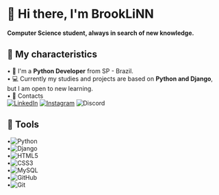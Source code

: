 # 📍 Hi there, I'm BrookLiNN 
**Computer Science student, always in search of new knowledge.**
<br />
## 🔎 My characteristics
• 🐍 I'm a **Python Developer** from SP - Brazil.<br />
• 💻 Currently my studies and projects are based on **Python and Django**, but I am open to new learning.<br />
• 📩 Contacts <br />
[![LinkedIn](https://img.shields.io/badge/linkedin-%230077B5.svg?style=for-the-badge&logo=linkedin&logoColor=white)](https://www.linkedin.com/in/allan-medeiros-495188233/)
[![Instagram](https://img.shields.io/badge/Instagram-%23E4405F.svg?style=for-the-badge&logo=Instagram&logoColor=white)](https://www.instagram.com/allanp2m/)
![Discord](https://img.shields.io/badge/brooklinn-%235865F2.svg?style=for-the-badge&logo=discord&logoColor=white)
<br />
## 🔨 Tools 
•![Python](https://img.shields.io/badge/python-3670A0?style=for-the-badge&logo=python&logoColor=ffdd54)<br />
•![Django](https://img.shields.io/badge/django-%23092E20.svg?style=for-the-badge&logo=django&logoColor=white)<br />
•![HTML5](https://img.shields.io/badge/html5-%23E34F26.svg?style=for-the-badge&logo=html5&logoColor=white)<br />
•![CSS3](https://img.shields.io/badge/css3-%231572B6.svg?style=for-the-badge&logo=css3&logoColor=white)<br />
•![MySQL](https://img.shields.io/badge/mysql-%2300f.svg?style=for-the-badge&logo=mysql&logoColor=white)<br />
•![GitHub](https://img.shields.io/badge/github-%23121011.svg?style=for-the-badge&logo=github&logoColor=white)<br />
•![Git](https://img.shields.io/badge/git-%23F05033.svg?style=for-the-badge&logo=git&logoColor=white)<br />
